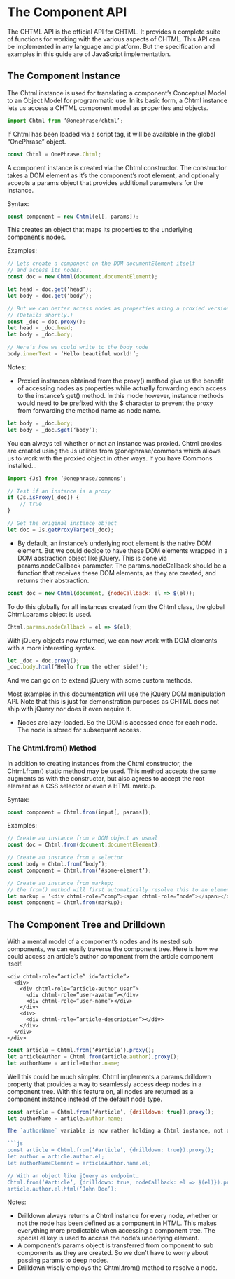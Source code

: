 # The Component API

The CHTML API is the official API for CHTML. It provides a complete suite of functions for working with the various aspects of CHTML. This API can be implemented in any language and platform. But the specification and examples in this guide are of JavaScript implementation.

## The Component Instance

The Chtml instance is used for translating a component’s Conceptual Model to an Object Model for programmatic use. In its basic form, a Chtml instance lets us access a CHTML component model as properties and objects.

```javascript
import Chtml from ‘@onephrase/chtml’;
```

If Chtml has been loaded via a script tag, it will be available in the global “OnePhrase” object.

```javascript
const Chtml = OnePhrase.Chtml;
```

A component instance is created via the Chtml constructor. The constructor takes a DOM element as it’s the component’s root element, and optionally accepts a params object that provides additional parameters for the instance.

Syntax:

```javascript
const component = new Chtml(el[, params]);
```

This creates an object that maps its properties to the underlying component’s nodes.

Examples:

```javascript
// Lets create a component on the DOM documentElement itself
// and access its nodes. 
const doc = new Chtml(document.documentElement);

let head = doc.get(‘head’);
let body = doc.get(‘body’);

// But we can better access nodes as properties using a proxied version of the component instance.
// (Details shortly.)
const _doc = doc.proxy();
let head = _doc.head;
let body = _doc.body;

// Here’s how we could write to the body node
body.innerText = ‘Hello beautiful world!’;
```

Notes:

* Proxied instances obtained from the proxy\(\) method give us the benefit of accessing nodes as properties while actually forwarding each access to the instance’s get\(\) method. In this mode however, instance methods would need to be prefixed with the $ character to prevent the proxy from forwarding the method name as node name.

```javascript
let body = _doc.body;
let body = _doc.$get(‘body’);
```

You can always tell whether or not an instance was proxied. Chtml proxies are created using the Js utilites from @onephrase/commons which allows us to work with the proxied object in other ways. If you have Commons installed...

```javascript
import {Js} from ‘@onephrase/commons’;

// Test if an instance is a proxy
if (Js.isProxy(_doc)) {
    // true
}

// Get the original instance object
let doc = Js.getProxyTarget(_doc);
```

* By default, an instance’s underlying root element is the native DOM element. But we could decide to have these DOM elements wrapped in a DOM abstraction object like jQuery. This is done via params.nodeCallback parameter. The params.nodeCallback should be a function that receives these DOM elements, as they are created, and returns their abstraction. 

```javascript
const doc = new Chtml(document, {nodeCallback: el => $(el));
```

To do this globally for all instances created from the Chtml class, the global Chtml.params object is used.

```javascript
Chtml.params.nodeCallback = el => $(el);
```

With jQuery objects now returned, we can now work with DOM elements with a more interesting syntax.

```javascript
let _doc = doc.proxy();
_doc.body.html(‘Hello from the other side!’);
```

And we can go on to extend jQuery with some custom methods.

Most examples in this documentation will use the jQuery DOM manipulation API. Note that this is just for demonstration purposes as CHTML does not ship with jQuery nor does it even require it.

* Nodes are lazy-loaded. So the DOM is accessed once for each node. The node is stored for subsequent access.

### The Chtml.from\(\) Method

In addition to creating instances from the Chtml constructor, the Chtml.from\(\) static method may be used. This method accepts the same augments as with the constructor, but also agrees to accept the root element as a CSS selector or even a HTML markup.

Syntax:

```javascript
const component = Chtml.from(input[, params]);
```

Examples:

```javascript
// Create an instance from a DOM object as usual
const doc = Chtml.from(document.documentElement);

// Create an instance from a selector
const body = Chtml.from(‘body’);
const component = Chtml.from(‘#some-element’);

// Create an instance from markup;
// the from() method will first automatically resolve this to an element.
let markup = ‘<div chtml-role=”comp”><span chtml-role=”node”></span></div>’;
const component = Chtml.from(markup);
```

## The Component Tree and Drilldown

With a mental model of a component’s nodes and its nested sub components, we can easily traverse the component tree. Here is how we could access an article’s author component from the article component itself.

```markup
<div chtml-role=”article” id=”article”>
  <div>
    <div chtml-role=”article-author user”>
      <div chtml-role=”user-avatar”></div>
      <div chtml-role=”user-name”></div>
    </div>
    <div>
      <div chtml-role=”article-description”></div>
    </div>
  </div>
</div>
```

```javascript
const article = Chtml.from(‘#article’).proxy();
let articleAuthor = Chtml.from(article.author).proxy();
let authorName = articleAuthor.name;
```

Well this could be much simpler. Chtml implements a params.drilldown property that provides a way to seamlessly access deep nodes in a component tree. With this feature on, all nodes are returned as a component instance instead of the default node type.

```javascript
const article = Chtml.from(‘#article’, {drilldown: true}).proxy();
let authorName = article.author.name;

The `authorName` variable is now rather holding a Chtml instance, not a DOM element. This makes it seamless to continue the drilldown. Using a `.el` at any point drops the chaining and returns the node’s underlying element.

```js
const article = Chtml.from(‘#article’, {drilldown: true}).proxy();
let author = article.author.el;
let authorNameElement = articleAuthor.name.el;

// With an object like jQuery as endpoint…
Chtml.from(‘#article’, {drilldown: true, nodeCallback: el => $(el)}).proxy();
article.author.el.html(‘John Doe’);
```

Notes:

* Drilldown always returns a Chtml instance for every node, whether or not the node has been defined as a component in HTML. This makes everything more predictable when accessing a component tree. The special el key is used to access the node’s underlying element.
* A component’s params object is transferred from component to sub components as they are created. So we don’t have to worry about passing params to deep nodes.
* Drilldown wisely employs the Chtml.from\(\) method to resolve a node.

